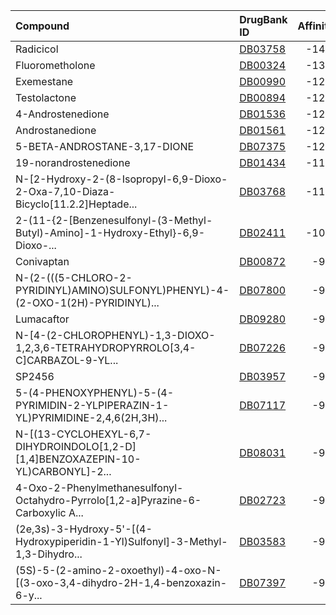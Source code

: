|Compound                                                                         |DrugBank ID                                      | Affinity|
|:--------------------------------------------------------------------------------|:------------------------------------------------|--------:|
|Radicicol                                                                        |[DB03758](https://www.drugbank.ca/drugs/DB03758) |    -14.4|
|Fluorometholone                                                                  |[DB00324](https://www.drugbank.ca/drugs/DB00324) |    -13.1|
|Exemestane                                                                       |[DB00990](https://www.drugbank.ca/drugs/DB00990) |    -12.8|
|Testolactone                                                                     |[DB00894](https://www.drugbank.ca/drugs/DB00894) |    -12.5|
|4-Androstenedione                                                                |[DB01536](https://www.drugbank.ca/drugs/DB01536) |    -12.2|
|Androstanedione                                                                  |[DB01561](https://www.drugbank.ca/drugs/DB01561) |    -12.2|
|5-BETA-ANDROSTANE-3,17-DIONE                                                     |[DB07375](https://www.drugbank.ca/drugs/DB07375) |    -12.2|
|19-norandrostenedione                                                            |[DB01434](https://www.drugbank.ca/drugs/DB01434) |    -11.7|
|N-[2-Hydroxy-2-(8-Isopropyl-6,9-Dioxo-2-Oxa-7,10-Diaza-Bicyclo[11.2.2]Heptade... |[DB03768](https://www.drugbank.ca/drugs/DB03768) |    -11.5|
|2-(11-{2-[Benzenesulfonyl-(3-Methyl-Butyl)-Amino]-1-Hydroxy-Ethyl}-6,9-Dioxo-... |[DB02411](https://www.drugbank.ca/drugs/DB02411) |    -10.6|
|Conivaptan                                                                       |[DB00872](https://www.drugbank.ca/drugs/DB00872) |     -9.9|
|N-(2-(((5-CHLORO-2-PYRIDINYL)AMINO)SULFONYL)PHENYL)-4-(2-OXO-1(2H)-PYRIDINYL)... |[DB07800](https://www.drugbank.ca/drugs/DB07800) |     -9.3|
|Lumacaftor                                                                       |[DB09280](https://www.drugbank.ca/drugs/DB09280) |     -9.3|
|N-[4-(2-CHLOROPHENYL)-1,3-DIOXO-1,2,3,6-TETRAHYDROPYRROLO[3,4-C]CARBAZOL-9-YL... |[DB07226](https://www.drugbank.ca/drugs/DB07226) |     -9.2|
|SP2456                                                                           |[DB03957](https://www.drugbank.ca/drugs/DB03957) |     -9.1|
|5-(4-PHENOXYPHENYL)-5-(4-PYRIMIDIN-2-YLPIPERAZIN-1-YL)PYRIMIDINE-2,4,6(2H,3H)... |[DB07117](https://www.drugbank.ca/drugs/DB07117) |     -9.1|
|N-[(13-CYCLOHEXYL-6,7-DIHYDROINDOLO[1,2-D][1,4]BENZOXAZEPIN-10-YL)CARBONYL]-2... |[DB08031](https://www.drugbank.ca/drugs/DB08031) |     -9.1|
|4-Oxo-2-Phenylmethanesulfonyl-Octahydro-Pyrrolo[1,2-a]Pyrazine-6-Carboxylic A... |[DB02723](https://www.drugbank.ca/drugs/DB02723) |     -9.0|
|(2e,3s)-3-Hydroxy-5'-[(4-Hydroxypiperidin-1-Yl)Sulfonyl]-3-Methyl-1,3-Dihydro... |[DB03583](https://www.drugbank.ca/drugs/DB03583) |     -9.0|
|(5S)-5-(2-amino-2-oxoethyl)-4-oxo-N-[(3-oxo-3,4-dihydro-2H-1,4-benzoxazin-6-y... |[DB07397](https://www.drugbank.ca/drugs/DB07397) |     -9.0|

